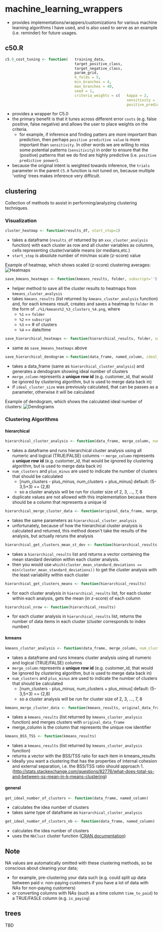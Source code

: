 # machine_learning_wrappers

- provides implementations/wrappers/customizations for various machine learning algorithms I have used, and is also used to serve as an example (i.e. reminder) for future usages.

## c50.R

```R
c5.0_cost_tuning <- function(	training_data,
								target_positive_class,
								target_negative_class,
								param_grid,
								k_folds = 5,
								min_branches = 4,
								max_branches = 40,
								seed = 1,
								criteria_weights = c(	kappa = 2,
														sensitivity = 1,
														positive_predictive_value = 1))
```

- provides a wrapper for C5.0
- the primary benefit is that it tunes across different error `costs` (e.g. false positive, false negative) and allows the user to place weights on the criteria. 
	- for example, if inference and finding patters are more important than prediction, then perhaps `positive predictive value` is more important than `sensitivity`. In other words we are willing to miss some potential patterns (`sensitivity`) in order to ensure that the (positive) patterns that we do find are highly predictive (i.e. `positive predictive poower`).
- because the original intent is weighted towards inference, the `trials` parameter in the parent `C5.0` function is not tuned on, because multiple 'voting' trees makes inference very difficult.

## clustering
Collection of methods to assist in performing/analyzing clustering techniques.

### Visualization

```R
cluster_heatmap <- function(results_df, start_stop=1)
```

- takes a dataframe (`results_df` returned by an `xxx_cluster_analysis` function) with each cluster as row and all cluster variables as columns, cells representing cluster/variable means (or medians,etc.)
- `start_stop` is absolute number of min/max scale (z-score) value

Example of heatmap, which shows scaled (z-score) clustering averages:
![Heatmaps](../readme/kmeans_5_clusters.png)

```R
save_kmeans_heatmaps <- function(kmeans_results, folder, subscript='')
```

- helper method to save all the cluster results to heatmaps from `kmeans_cluster_analysis`
- takes `kmeans_results` (list returned by `kmeans_cluster_analysis` function) and, for each kmeans result, creates and saves a heatmap to `folder` in the form of `./%1/kmeans%2_%3_clusters_%4.png`, where
  - `%1` == `folder`
  - `%2` == `subscript`
  - `%3` == # of clusters
  - `%4` == date/time

```R
save_hierarchical_heatmaps <- function(hierarchical_results, folder, subscript='')
```

- same as `save_kmeans_heatmaps` above

```R
save_hierarchical_dendogram <-function(data_frame, named_column, ideal_cluster_size=NULL, path='./dendogram.png')
```

- takes a data_frame (same as `hierarchical_cluster_analysis`) and generates a dendogram showing ideal number of clusters
- `merge_column` represents a **unique row id** (e.g. customer_id, that would be ignored by clustering algorithm, but is used to merge data back in)
- if `ideal_cluster_size` was previously calculated, that can be passes as a parameter, otherwise it will be calculated

Example of dendogram, which shows the calculated ideal number of clusters:
![Dendograms](../readme/dendogram.png)

### Clustering Algorithms

#### hierarchical

```R
hierarchical_cluster_analysis <- function(data_frame, merge_column, num_clusters=5, plus_minus=3, seed_num=123)
```

- takes a dataframe and runs hierarchical cluster analysis using all numeric and logical (TRUE/FALSE) columns
-- `merge_column` represents a **unique row id** (e.g. customer_id, that would be ignored by clustering algorithm, but is used to merge data back in)
- `num_clusters` and `plus_minus` are used to indicate the number of clusters that should be calculated
    - [num_clusters - plus_minus, num_clusters + plus_minus] default: (5-3,5+3) == (2,8)
    - so a cluster analysis will be run for cluster size of 2, 3, ..., 7, 8
- duplicate values are not allowed with this implementation because there should be a column that represents a unique id

```R
hierarchical_merge_cluster_data <- function(original_data_frame, merge_column, num_clusters=5, plus_minus=3)
```

- takes the same parameters as `hierarchical_cluster_analysis`
- unfortunately, because of how the hierarchical cluster analysis is calculated and returned, this method doesn't take the results of the analysis, but actually reruns the analysis

```R
hierarchical_get_clusters_mean_st_dev <- function(hierarchical_results)
```

- takes a `hierarchical_results` list and returns a vector containing the mean standard deviation within each cluster analysis.
- then you would use `which(cluster_mean_standard_deviations == min(cluster_mean_standard_deviations))` to get the cluster analysis with the least variability within each cluster

```R
hierarchical_get_clusters_means <- function(hierarchical_results)
```

- for each cluster analysis in `hierarchical_results` list, for each cluster within each analysis, gets the mean (in z-score) of each column

```R
hierarchical_nrow <- function(hierarchical_results)
```

- for each cluster analysis in `hierarchical_results` list, returns the number of data items in each cluster (cluster corresponds to index number)

#### kmeans

```R
kmeans_cluster_analysis <- function(data_frame, merge_column, num_clusters=5, plus_minus=3, seed_num=123)
```

- takes a dataframe and runs kmeans cluster analysis using all numeric and logical (TRUE/FALSE) columns
- `merge_column` represents a **unique row id** (e.g. customer_id, that would be ignored by clustering algorithm, but is used to merge data back in)
- `num_clusters` and `plus_minus` are used to indicate the number of clusters that should be calculated
    - [num_clusters - plus_minus, num_clusters + plus_minus] default: (5-3,5+3) == (2,8)
    - so a cluster analysis will be run for cluster size of 2, 3, ..., 7, 8

```R
kmeans_merge_cluster_data <- function(kmeans_results, original_data_frame, merge_column, num_clusters=5, plus_minus=3)
```

- takes a `kmeans_results` (list returned by `kmeans_cluster_analysis` function) and merges clusters with `original_data_frame`
- merge_column is the column that represents the unique row identifier

```R
kmeans_BSS_TSS <- function(kmeans_results)
```

- takes a `kmeans_results` (list returned by `kmeans_cluster_analysis` function)
- returns a vector with the BSS/TSS ratio for each item in kmeans_results
- Ideally you want a clustering that has the properties of internal cohesion and external separation, i.e. the BSS/TSS ratio should approach 1. (http://stats.stackexchange.com/questions/82776/what-does-total-ss-and-between-ss-mean-in-k-means-clustering)

#### general

```R
get_ideal_number_of_clusters <- function(data_frame, named_column)
```

- calculates the idea number of clusters
- takes same type of dataframe as `hierarchical_cluster_analysis`

```R
get_ideal_number_of_clusters_nb <- function(data_frame, named_column)
```

- calculates the idea number of clusters
- uses the `NbClust` cluster function ([CRAN documentation](https://cran.r-project.org/web/packages/NbClust/NbClust.pdf))

## Note
NA values are automatically omitted with these clustering methods, so be conscious about cleaning your data;
- for example, pre-clustering your data such (e.g. could split up data between paid v. non-paying customers if you have a lot of data with NAs for non-paying customers)
- or converting columns with NAs (such as a time column `time_to_paid`) to a TRUE/FASLE column (e.g. `is_paying`)

## trees

TBD
